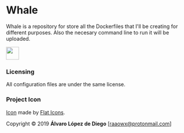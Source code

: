 # Whale

Whale is a repository for store all the Dockerfiles that I'll be creating for different purposes. Also the necesary command line to run it will be uploaded.  

<img src='./whale.png' width=35>

### Licensing
All configuration files are under the same license.  

### Project Icon
[Icon](https://www.flaticon.com/free-icon/whale_1998810) made by [Flat Icons](https://www.flaticon.com/authors/flat-icons").  

Copyright © 2019 **Álvaro López de Diego** [raaowx@protonmail.com]  